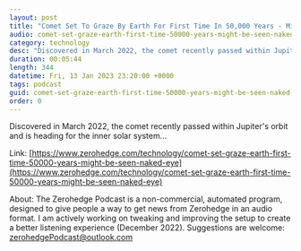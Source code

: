 ```yaml
---
layout: post
title: "Comet Set To Graze By Earth For First Time In 50,000 Years - Might Be Seen With The Naked Eye"
audio: comet-set-graze-earth-first-time-50000-years-might-be-seen-naked-eye-0
category: technology
desc: "Discovered in March 2022, the comet recently passed within Jupiter's orbit and is heading for the inner solar system..."
duration: 00:05:44
length: 344
datetime: Fri, 13 Jan 2023 23:20:00 +0000
tags: podcast
guid: comet-set-graze-earth-first-time-50000-years-might-be-seen-naked-eye-0
order: 0
---
```

Discovered in March 2022, the comet recently passed within Jupiter's orbit and is heading for the inner solar system...

Link: [https://www.zerohedge.com/technology/comet-set-graze-earth-first-time-50000-years-might-be-seen-naked-eye](https://www.zerohedge.com/technology/comet-set-graze-earth-first-time-50000-years-might-be-seen-naked-eye)

About: The Zerohedge Podcast is a non-commercial, automated program, designed to give people a way to get news from Zerohedge in an audio format.  I am actively working on tweaking and improving the setup to create a better listening experience (December 2022).  Suggestions are welcome: [zerohedgePodcast@outlook.com](mailto:zerohedgePodcast@outlook.com)